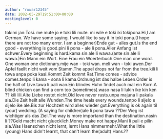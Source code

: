 ```yaml
---
author: "rowar12345"
date: 2002-05-29T19:51:00+00:00
nestinglevel: 0
---
```

tokimi jan Tosi. me mute jo e toki lili mute. mi wile e toki iki tokipona.Hi,I am German. We have some saying. I would like to say it in toki pona.(I hope there are not too many error. I am a beginner)Ende gut - alles gut.Is the end good - everything is good.pini li pona - ale li pona.Aller Anfang ist schwer.Every beginning is hard.kama sin ale li wawa.(ante sin ale li wawa.)Ein Mann ein Wort. Eine Frau ein Woerterbuch.One man one word. One woman one dictionary.mije wan - toki wan. meli wan - toki awen.Der Apfel faellt nicht weit vom Stamm.The appel drops not far from the tree.kili li towa anpa poka kasi.Kommt Zeit kommt Rat.Time comes - advice comes.tenpo li kama - sona li kama.Ordnung ist das halbe Leben.Order is the half of Live.tawa li pali wan.Ein blindes Huhn findet auch mal ein Korn.A blind chicken can find a corn too (sometimes).waso nasa li lukin ike kin ken ?? kili lili.Alte Liebe rostet nicht.Old love never rusts.unpa majuna li pakala ala.Die Zeit heilt alle Wunden.The time heals every wounds.tenpo li sijelo e sijelo ike ale.Bis zur Hochzeit wird alles wieder gut.Everything is ok again til (your) wedding. (A saying for children)ale li pona tawa ??Der Weg ist wichtiger als das Ziel.The way is more importand than the destination.nasin li ??Geld macht nicht gluecklich.Money make not happy.Mani li pali e pilin ala.Was Haenschen nicht lernt, lernt Hans nimmermehr.What the little (young) Hans didn't learnt, that can't learn the(adult) Hans.??